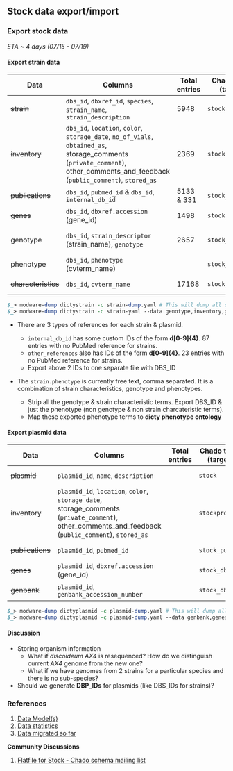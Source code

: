 ## Stock data export/import

### Export stock data 
_ETA ~ 4 days (07/15 - 07/19)_

####  Export strain data 

| Data | Columns | Total entries | Chado table (target) | Comments |
| --- | --- | --- | --- | --- |
| ~~strain~~ | `dbs_id`, `dbxref_id`, `species`, `strain_name`, `strain_description` | 5948 |  `stock` | Completed on 07/17 |
| ~~inventory~~ | `dbs_id`, `location`, `color`, `storage_date`, `no_of_vials`, `obtained_as`, storage_comments (`private_comment`), other_comments_and_feedback (`public_comment`), `stored_as` | 2369 | `stockprop` | Completed on 07/17 |
| ~~publications~~ | `dbs_id`, `pubmed_id` & `dbs_id`, `internal_db_id` | 5133 & 331 | `stock_pub` | Completed on 07/19 | 
| ~~genes~~ | `dbs_id`, `dbxref.accession` (gene_id) | 1498 | `stock_dbxref` | Completed on 07/17 |
| ~~genotype~~ | `dbs_id`, `strain_descriptor` (strain_name), `genotype` | 2657 | `stock_genotype` | [Example][1]. Completed on 07/17 |
| phenotype | `dbs_id`, `phenotype` (cvterm_name) | | `stock_cvterm` | Completed on 07/22 |
| ~~characteristics~~ | `dbs_id`, `cvterm_name` | 17168 | `stock_cvterm` | Completed on 07/17 |

```perl
$_> modware-dump dictystrain -c strain-dump.yaml # This will dump all data
$_> modware-dump dictystrain -c strain-yaml --data genotype,inventory,genes # Specific exports
```

* There are 3 types of references for each strain & plasmid.
   * `internal_db_id` has some custom IDs of the form **d[0-9]{4}**. 87 entries with no PubMed reference for strains.
   * `other_references` also has IDs of the form **d[0-9]{4}**. 23 entries with no PubMed reference for strains. 
   * Export above 2 IDs to one separate file with DBS_ID 

* The `strain.phenotype` is currently free text, comma separated. It is a combination of strain characteristics, genotype and phenotypes.
   * Strip all the genotype & strain characteristic terms. Export DBS_ID & just the phenotype (non genotype & non strain charcateristic terms).
   * Map these exported phenotype terms to __dicty phenotype ontology__

####  Export plasmid data

| Data | Columns | Total entries | Chado table (target) | Comments |
| --- | --- | --- | --- | --- |
| ~~plasmid~~ | `plasmid_id`, `name`, `description` |  | `stock` | Completed on 07/17 |
| ~~inventory~~ | `plasmid_id`, `location`, `color`, `storage_date`, storage_comments (`private_comment`), other_comments_and_feedback (`public_comment`), `stored_as` | | `stockprop` | Completed on 07/17 |
| ~~publications~~ | `plasmid_id`, `pubmed_id` | | `stock_pub` | Completed on 07/19 |
| ~~genes~~ | `plasmid_id`, `dbxref.accession` (gene_id) | | `stock_dbxref` | Completed on 07/17 |
| ~~genbank~~ | `plasmid_id`, `genbank_accession_number` | | `stock_dbxref` | Completed on 07/17 |

```perl
$_> modware-dump dictyplasmid -c plasmid-dump.yaml # This will dump all data
$_> modware-dump dictyplasmid -c plasmid-dump.yaml --data genbank,genes # Specific exports
```

#### Discussion
* Storing organism information
   * What if *discoideum AX4* is resequenced? How do we distinguish current *AX4* genome from the new one?
   * What if we have genomes from 2 strains for a particular species and there is no sub-species?
* Should we generate **DBP_IDs** for plasmids (like DBS_IDs for strains)?

[1]: http://dictybase.org/db/cgi-bin/dictyBase/phenotype/strain_and_phenotype_details.pl?genotype_id=1516

### References

1. [Data Model(s)](https://github.com/dictyBase/Stock-Data-Migration/blob/develop/data/models/stock_inventory.md)
2. [Data statistics](https://github.com/dictyBase/Stock-Data-Migration/blob/develop/data/stats.md)
3. [Data migrated so far](https://github.com/dictyBase/Stock-Data-Migration/issues/3)

__Community Discussions__

1. [Flatfile for Stock - Chado schema mailing list](http://gmod.827538.n3.nabble.com/Flat-file-representation-for-Stock-module-from-Chado-td4030589.html)
